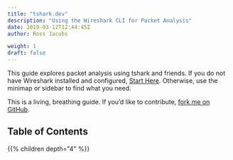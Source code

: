 ```yaml
---
title: "tshark.dev"
description: "Using the Wireshark CLI for Packet Analysis"
date: 2019-03-12T12:44:45Z
author: Ross Jacobs

weight: 1
draft: false
---
```


This guide explores packet analysis using tshark and friends. If you do not have Wireshark installed and configured, [<i class="fas fa-map-marked"></i>  Start Here](/setup).
Otherwise, use the minimap or sidebar to find what you need.

This is a living, breathing guide. If you’d like to contribute, [fork me on GitHub](https://github.com/pocc/tshark.dev).

## Table of Contents

{{% children depth="4" %}}
